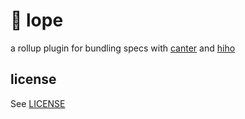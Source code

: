 # 🐎 lope

a rollup plugin for bundling specs with [canter](https://github.com/humanchimp/canter) and [hiho](https://github.com/humanchimp/hiho)

## license

See [LICENSE](LICENSE)
